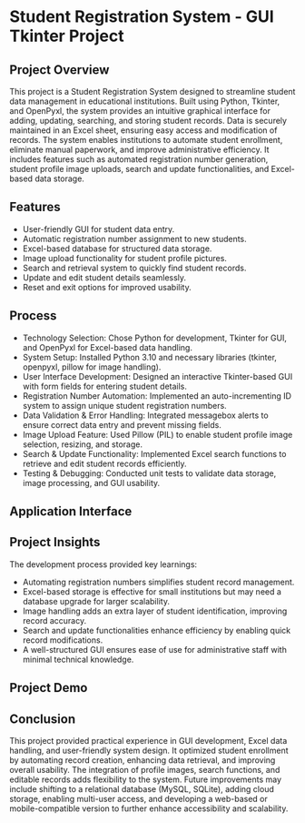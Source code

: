 # Student Registration System - GUI Tkinter Project
## Project Overview

This project is a Student Registration System designed to streamline student data management in educational institutions. Built using Python, Tkinter, and OpenPyxl, the system provides an intuitive graphical interface for adding, updating, searching, and storing student records. Data is securely maintained in an Excel sheet, ensuring easy access and modification of records.
The system enables institutions to automate student enrollment, eliminate manual paperwork, and improve administrative efficiency. It includes features such as automated registration number generation, student profile image uploads, search and update functionalities, and Excel-based data storage.

## Features
- User-friendly GUI for student data entry.
- Automatic registration number assignment to new students.
- Excel-based database for structured data storage.
- Image upload functionality for student profile pictures.
- Search and retrieval system to quickly find student records.
- Update and edit student details seamlessly.
- Reset and exit options for improved usability.

## Process
- Technology Selection: Chose Python for development, Tkinter for GUI, and OpenPyxl for Excel-based data handling.
- System Setup: Installed Python 3.10 and necessary libraries (tkinter, openpyxl, pillow for image handling).
- User Interface Development: Designed an interactive Tkinter-based GUI with form fields for entering student details.
- Registration Number Automation: Implemented an auto-incrementing ID system to assign unique student registration numbers.
- Data Validation & Error Handling: Integrated messagebox alerts to ensure correct data entry and prevent missing fields.
- Image Upload Feature: Used Pillow (PIL) to enable student profile image selection, resizing, and storage.
- Search & Update Functionality: Implemented Excel search functions to retrieve and edit student records efficiently.
- Testing & Debugging: Conducted unit tests to validate data storage, image processing, and GUI usability.

## Application Interface


## Project Insights
The development process provided key learnings:
- Automating registration numbers simplifies student record management.
- Excel-based storage is effective for small institutions but may need a database upgrade for larger scalability.
- Image handling adds an extra layer of student identification, improving record accuracy.
- Search and update functionalities enhance efficiency by enabling quick record modifications.
- A well-structured GUI ensures ease of use for administrative staff with minimal technical knowledge.

## Project Demo


## Conclusion
This project provided practical experience in GUI development, Excel data handling, and user-friendly system design. It optimized student enrollment by automating record creation, enhancing data retrieval, and improving overall usability. The integration of profile images, search functions, and editable records adds flexibility to the system.
Future improvements may include shifting to a relational database (MySQL, SQLite), adding cloud storage, enabling multi-user access, and developing a web-based or mobile-compatible version to further enhance accessibility and scalability.
